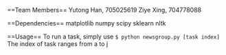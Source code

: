==Team Members==
Yutong Han, 705025619
Ziye Xing, 704778088

==Dependencies==
matplotlib
numpy
scipy
sklearn
nltk

==Usage==
To run a task, simply use
`$ python newsgroup.py [task index]`
The index of task ranges from a to j
